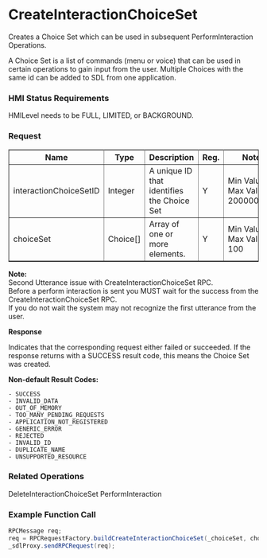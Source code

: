 # CreateInteractionChoiceSet

Creates a Choice Set which can be used in subsequent PerformInteraction Operations.

A Choice Set is a list of commands (menu or voice) that can be used in certain operations to gain input from the user. Multiple Choices with the same id can be added to SDL from one application.

### HMI Status Requirements ###

HMILevel needs to be FULL, LIMITED, or BACKGROUND.

### Request ###
 <table border="1" rules="all">
  		<tr>
  			<th>Name</th>
  			<th>Type</th>
  			<th>Description</th>
                  <th>Reg.</th>
               <th>Notes</th>
  			<th>Version</th>
  		</tr>
  		<tr>
  			<td>interactionChoiceSetID</td>
  			<td>Integer</td>
  			<td>A unique ID that identifies the Choice Set</td>
                  <td>Y</td>
                  <td>Min Value: 0<br>Max Value: 2000000000</td>
  			<td>SmartDeviceLink 1.0</td>
  		</tr>
  		<tr>
			<td>choiceSet</td>
 			<td>Choice[]</td>
  			<td>Array of one or more elements.</td>
                  <td>Y</td>
                  <td>Min Value: 1<br>Max Value: 100</td>
  			<td>SmartDeviceLink 1.0 </td>
  		</tr>
   </table>

   <b>Note:</b><br>Second Utterance issue with CreateInteractionChoiceSet RPC. <br> Before a perform interaction
  is sent you MUST wait for the success from the CreateInteractionChoiceSet RPC.<br>
     If you do not wait the system may not recognize the first utterance from the user.
     </p>
    <b>Response</b><br>
    <p>
    Indicates that the corresponding request either failed or succeeded. If the response returns with a SUCCESS result code, this means the Choice Set was created.
    </p>
     <b>Non-default Result Codes:</b><br>

    - SUCCESS
    - INVALID_DATA
    - OUT_OF_MEMORY
    - TOO_MANY_PENDING_REQUESTS
    - APPLICATION_NOT_REGISTERED
    - GENERIC_ERROR
    - REJECTED
    - INVALID_ID
    - DUPLICATE_NAME
    - UNSUPPORTED_RESOURCE

### Related Operations ###
DeleteInteractionChoiceSet
PerformInteraction
### Example Function Call ###

```java
RPCMessage req;
req = RPCRequestFactory.buildCreateInteractionChoiceSet(_choiceSet, choiceSetID, autoIncCorrID++);
_sdlProxy.sendRPCRequest(req);
```